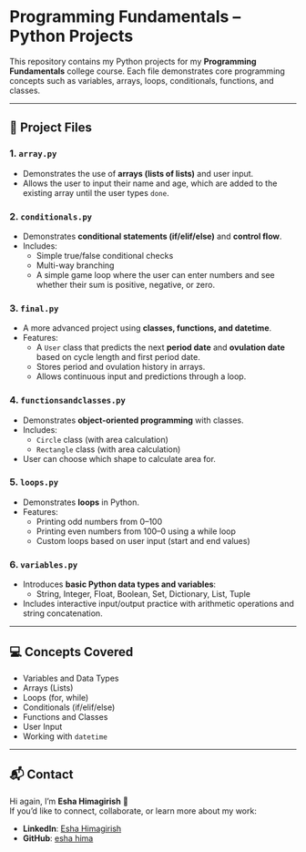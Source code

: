 # Programming Fundamentals – Python Projects  

This repository contains my Python projects for my **Programming Fundamentals** college course. Each file demonstrates core programming concepts such as variables, arrays, loops, conditionals, functions, and classes.  

---

## 📂 Project Files  

### 1. `array.py`  
- Demonstrates the use of **arrays (lists of lists)** and user input.  
- Allows the user to input their name and age, which are added to the existing array until the user types `done`.  

### 2. `conditionals.py`  
- Demonstrates **conditional statements (if/elif/else)** and **control flow**.  
- Includes:  
  - Simple true/false conditional checks  
  - Multi-way branching  
  - A simple game loop where the user can enter numbers and see whether their sum is positive, negative, or zero.  

### 3. `final.py`  
- A more advanced project using **classes, functions, and datetime**.  
- Features:  
  - A `User` class that predicts the next **period date** and **ovulation date** based on cycle length and first period date.  
  - Stores period and ovulation history in arrays.  
  - Allows continuous input and predictions through a loop.  

### 4. `functionsandclasses.py`  
- Demonstrates **object-oriented programming** with classes.  
- Includes:  
  - `Circle` class (with area calculation)  
  - `Rectangle` class (with area calculation)  
- User can choose which shape to calculate area for.  

### 5. `loops.py`  
- Demonstrates **loops** in Python.  
- Features:  
  - Printing odd numbers from 0–100  
  - Printing even numbers from 100–0 using a while loop  
  - Custom loops based on user input (start and end values)  

### 6. `variables.py`  
- Introduces **basic Python data types and variables**:  
  - String, Integer, Float, Boolean, Set, Dictionary, List, Tuple  
- Includes interactive input/output practice with arithmetic operations and string concatenation.  

---

## 💻 Concepts Covered  
- Variables and Data Types  
- Arrays (Lists)  
- Loops (for, while)  
- Conditionals (if/elif/else)  
- Functions and Classes  
- User Input  
- Working with `datetime`  

---
## 📬 Contact  
Hi again, I’m **Esha Himagirish** 👋  
If you’d like to connect, collaborate, or learn more about my work:  

- **LinkedIn**: [Esha Himagirish](www.linkedin.com/in/esha-himagirish-ab7072327)  
- **GitHub**: [esha hima](https://github.com/eshahima)  
